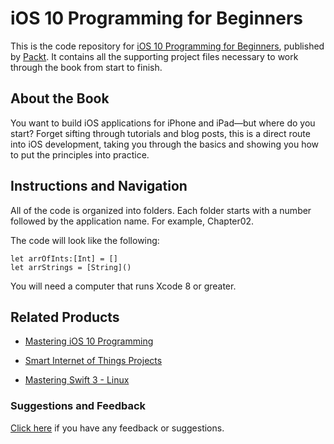 # iOS 10 Programming for Beginners
This is the code repository for [iOS 10 Programming for Beginners](https://www.packtpub.com/application-development/ios-10-programming-beginners?utm_source=github&utm_medium=repository&utm_campaign=9781786464507), published by [Packt](https://www.packtpub.com/?utm_source=github). It contains all the supporting project files necessary to work through the book from start to finish.
## About the Book
You want to build iOS applications for iPhone and iPad—but where do you start? Forget sifting through tutorials and blog posts, this is a direct route into iOS development, taking you through the basics and showing you how to put the principles into practice.


## Instructions and Navigation
All of the code is organized into folders. Each folder starts with a number followed by the application name. For example, Chapter02.



The code will look like the following:
```
let arrOfInts:[Int] = []
let arrStrings = [String]()
```

You will need a computer that runs Xcode 8 or greater.

## Related Products
* [Mastering iOS 10 Programming](https://www.packtpub.com/application-development/mastering-ios-10-programming?utm_source=github&utm_medium=repository&utm_campaign=9781786469359)

* [Smart Internet of Things Projects](https://www.packtpub.com/hardware-and-creative/smart-internet-things-projects?utm_source=github&utm_medium=repository&utm_campaign=9781786466518)

* [Mastering Swift 3 - Linux](https://www.packtpub.com/application-development/mastering-swift-3-linux?utm_source=github&utm_medium=repository&utm_campaign=9781786461414)

### Suggestions and Feedback
[Click here](https://docs.google.com/forms/d/e/1FAIpQLSe5qwunkGf6PUvzPirPDtuy1Du5Rlzew23UBp2S-P3wB-GcwQ/viewform) if you have any feedback or suggestions.
